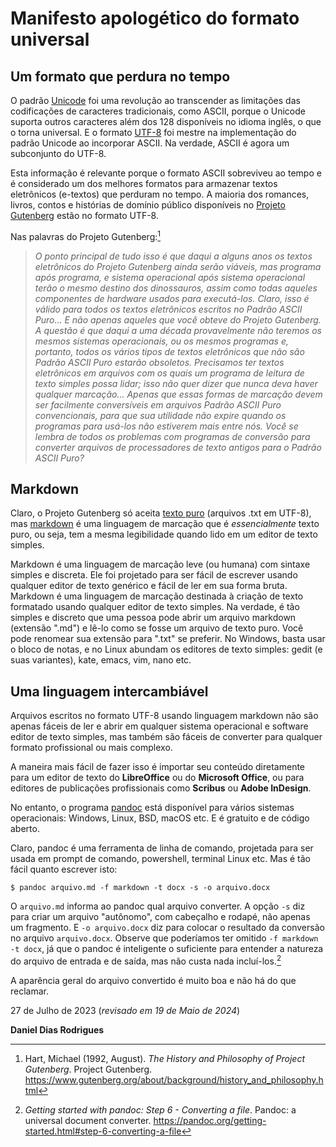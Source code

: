 # Manifesto apologético do formato universal

## Um formato que perdura no tempo

O padrão [Unicode](https://en.wikipedia.org/wiki/Unicode) foi uma revolução ao transcender as limitações das codificações de caracteres tradicionais, como ASCII, porque o Unicode suporta outros caracteres além dos 128 disponíveis no idioma inglês, o que o torna universal. E o formato [UTF-8](https://en.wikipedia.org/wiki/UTF-8) foi mestre na implementação do padrão Unicode ao incorporar ASCII. Na verdade, ASCII é agora um subconjunto do UTF-8.

Esta informação é relevante porque o formato ASCII sobreviveu ao tempo e é considerado um dos melhores formatos para armazenar textos eletrônicos (e-textos) que perduram no tempo. A maioria dos romances, livros, contos e histórias de domínio público disponíveis no [Projeto Gutenberg](https://www.gutenberg.org) estão no formato UTF-8.

Nas palavras do Projeto Gutenberg:[^1]

> _O ponto principal de tudo isso é que daqui a alguns anos os textos eletrônicos do Projeto Gutenberg ainda serão viáveis, mas programa após programa, e sistema operacional após sistema operacional terão o mesmo destino dos dinossauros, assim como todas aqueles componentes de hardware usados para executá-los. Claro, isso é válido para todos os textos eletrônicos escritos no Padrão ASCII Puro... E não apenas aqueles que você obteve do Projeto Gutenberg. A questão é que daqui a uma década provavelmente não teremos os mesmos sistemas operacionais, ou os mesmos programas e, portanto, todos os vários tipos de textos eletrônicos que não são Padrão ASCII Puro estarão obsoletos. Precisamos ter textos eletrônicos em arquivos com os quais um programa de leitura de texto simples possa lidar; isso não quer dizer que nunca deva haver qualquer marcação... Apenas que essas formas de marcação devem ser facilmente conversíveis em arquivos Padrão ASCII Puro convencionais, para que sua utilidade não expire quando os programas para usá-los não estiverem mais entre nós. Você se lembra de todos os problemas com programas de conversão para converter arquivos de processadores de texto antigos para o Padrão ASCII Puro?_

## Markdown

Claro, o Projeto Gutenberg só aceita [texto puro](https://pt.wikipedia.org/wiki/Texto_simples) (arquivos .txt em UTF-8), mas [markdown](https://en.wikipedia.org/wiki/Markdown) é uma linguagem de marcação que é _essencialmente_ texto puro, ou seja, tem a mesma legibilidade quando lido em um editor de texto simples.

Markdown é uma linguagem de marcação leve (ou humana) com sintaxe simples e discreta. Ele foi projetado para ser fácil de escrever usando qualquer editor de texto genérico e fácil de ler em sua forma bruta. Markdown é uma linguagem de marcação destinada à criação de texto formatado usando qualquer editor de texto simples. Na verdade, é tão simples e discreto que uma pessoa pode abrir um arquivo markdown (extensão ".md") e lê-lo como se fosse um arquivo de texto puro. Você pode renomear sua extensão para ".txt" se preferir. No Windows, basta usar o bloco de notas, e no Linux abundam os editores de texto simples: gedit (e suas variantes), kate, emacs, vim, nano etc.

## Uma linguagem intercambiável

Arquivos escritos no formato UTF-8 usando linguagem markdown não são apenas fáceis de ler e abrir em qualquer sistema operacional e software editor de texto simples, mas também são fáceis de converter para qualquer formato profissional ou mais complexo.

A maneira mais fácil de fazer isso é importar seu conteúdo diretamente para um editor de texto do **LibreOffice** ou do **Microsoft Office**, ou para editores de publicações profissionais como **Scribus** ou **Adobe InDesign**.

No entanto, o programa [pandoc](https://pandoc.org) está disponível para vários sistemas operacionais: Windows, Linux, BSD, macOS etc. E é gratuito e de código aberto.

Claro, pandoc é uma ferramenta de linha de comando, projetada para ser usada em prompt de comando, powershell, terminal Linux etc. Mas é tão fácil quanto escrever isto:

```shell
$ pandoc arquivo.md -f markdown -t docx -s -o arquivo.docx
```

O `arquivo.md` informa ao pandoc qual arquivo converter. A opção `-s` diz para criar um arquivo "autônomo", com cabeçalho e rodapé, não apenas um fragmento. E `-o arquivo.docx` diz para colocar o resultado da conversão no arquivo `arquivo.docx`. Observe que poderíamos ter omitido `-f markdown -t docx`, já que o pandoc é inteligente o suficiente para entender a natureza do arquivo de entrada e de saída, mas não custa nada incluí-los.[^2]

A aparência geral do arquivo convertido é muito boa e não há do que reclamar.

27 de Julho de 2023 (_revisado em 19 de Maio de 2024_)

**Daniel Dias Rodrigues**


[^1]: Hart, Michael (1992, August). _The History and Philosophy of Project Gutenberg_. Project Gutenberg. https://www.gutenberg.org/about/background/history_and_philosophy.html

[^2]: _Getting started with pandoc: Step 6 - Converting a file_. Pandoc: a universal document converter. https://pandoc.org/getting-started.html#step-6-converting-a-file
